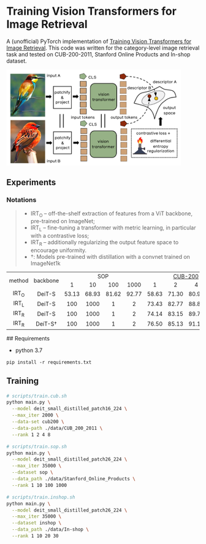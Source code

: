 # Training Vision Transformers for Image Retrieval
 
A (unofficial) PyTorch implementation of [Training Vision Transformers for Image Retrieval](https://arxiv.org/abs/2102.05644).
This code was written for the category-level image retrieval task and tested on CUB-200-2011, Stanford Online Products and In-shop dataset.


<img src="assets/img.png" height="250px">

## Experiments


### Notations

> - IRT<sub>O</sub> – off-the-shelf extraction of features from a ViT backbone, pre-trained on ImageNet;
> - IRT<sub>L</sub> – fine-tuning a transformer with metric learning, in particular with a contrastive loss;
> - IRT<sub>R</sub> – additionally regularizing the output feature space to encourage uniformity.
> - †: Models pre-trained with distillation with a convnet trained on ImageNet1k

<table style="text-align: center">
 <tr>
  <td rowspan="2">method</td>
  <td rowspan="2">backbone</td>
  <td colspan="4">SOP</td>
  <td colspan="4"><a href="http://www.vision.caltech.edu/datasets/cub_200_2011/">CUB-200</a></td>
  <td colspan="4">In-Shop</td>
 </tr>
 <tr>
  <td>1</td>
  <td>10</td>
  <td>100</td>
  <td>1000</td>
  <td>1</td>
  <td>2</td>
  <td>4</td>
  <td>8</td>
  <td>1</td>
  <td>10</td>
  <td>20</td>
  <td>30</td>
 </tr>
 <tr>
  <td>IRT<sub>O</sub></td>
  <td>DeiT-S</td>
  <td>53.13</td>
  <td>68.93</td>
  <td>81.62</td>
  <td>92.77</td>
  <td>58.63</td>
  <td>71.30</td>
  <td>80.93</td>
  <td>88.20</td>
  <td>31.28</td>
  <td>57.03</td>
  <td>64.20</td>
  <td>68.28</td>
 </tr>
 <tr>
  <td>IRT<sub>L</sub></td>
  <td>DeiT-S</td>
  <td>100</td>
  <td>1000</td>
  <td>1</td>
  <td>2</td>
  <td>73.43</td>
  <td>82.77</td>
  <td>88.89</td>
  <td>93.25</td>
  <td>20</td>
  <td>30</td>
  <td>30</td>
  <td>30</td>
 </tr>
 <tr>
  <td>IRT<sub>R</sub></td>
  <td>DeiT-S</td>
  <td>100</td>
  <td>1000</td>
  <td>1</td>
  <td>2</td>
  <td>74.14</td>
  <td>83.15</td>
  <td>89.75</td>
  <td>93.94</td>
  <td>20</td>
  <td>30</td>
  <td>30</td>
  <td>30</td>
 </tr>
 <tr>
  <td>IRT<sub>R</sub></td>
  <td>DeiT-S†</td>
  <td>100</td>
  <td>1000</td>
  <td>1</td>
  <td>2</td>
  <td>76.50</td>
  <td>85.13</td>
  <td>91.12</td>
  <td>94.62</td>
  <td>20</td>
  <td>30</td>
  <td>30</td>
  <td>30</td>
 </tr>
</table>
## Requirements

- python 3.7

```
pip install -r requirements.txt
```

## Training

```bash
# scripts/train.cub.sh
python main.py \
  --model deit_small_distilled_patch16_224 \
  --max_iter 2000 \
  --data-set cub200 \
  --data-path ./data/CUB_200_2011 \
  --rank 1 2 4 8
```

```bash
# scripts/train.sop.sh
python main.py \
  --model deit_small_distilled_patch26_224 \
  --max_iter 35000 \
  --dataset sop \
  --data_path ./data/Stanford_Online_Products \
  --rank 1 10 100 1000
```

```bash
# scripts/train.inshop.sh
python main.py \
  --model deit_small_distilled_patch26_224 \
  --max_iter 35000 \
  --dataset inshop \
  --data_path ./data/In-shop \
  --rank 1 10 20 30
```
